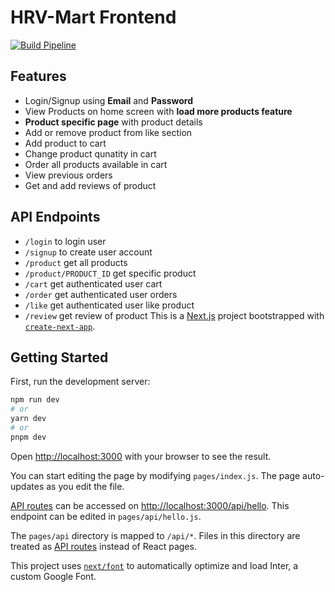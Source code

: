 # HRV-Mart Frontend
[![Build Pipeline](https://github.com/HRV-Mart/HRV-Mart/actions/workflows/build.yml/badge.svg?branch=main)](https://github.com/HRV-Mart/HRV-Mart/actions/workflows/build.yml)
## Features
- Login/Signup using **Email** and **Password**
- View Products on home screen with **load more products feature**
- **Product specific page** with product details
- Add or remove product from like section
- Add product to cart
- Change product qunatity in cart
- Order all products available in cart
- View previous orders
- Get and add reviews of product
## API Endpoints
- `/login` to login user
- `/signup` to create user account
- `/product` get all products 
- `/product/PRODUCT_ID` get specific product
- `/cart` get authenticated user cart
- `/order` get authenticated user orders
- `/like` get authenticated user like product
- `/review` get review of product
This is a [Next.js](https://nextjs.org/) project bootstrapped with [`create-next-app`](https://github.com/vercel/next.js/tree/canary/packages/create-next-app).

## Getting Started

First, run the development server:

```bash
npm run dev
# or
yarn dev
# or
pnpm dev
```

Open [http://localhost:3000](http://localhost:3000) with your browser to see the result.

You can start editing the page by modifying `pages/index.js`. The page auto-updates as you edit the file.

[API routes](https://nextjs.org/docs/api-routes/introduction) can be accessed on [http://localhost:3000/api/hello](http://localhost:3000/api/hello). This endpoint can be edited in `pages/api/hello.js`.

The `pages/api` directory is mapped to `/api/*`. Files in this directory are treated as [API routes](https://nextjs.org/docs/api-routes/introduction) instead of React pages.

This project uses [`next/font`](https://nextjs.org/docs/basic-features/font-optimization) to automatically optimize and load Inter, a custom Google Font.
